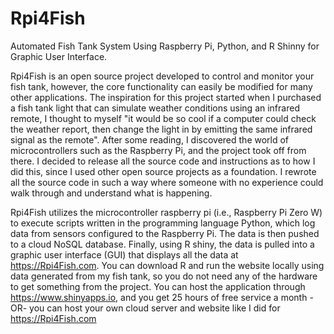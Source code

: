 # Rpi4Fish
Automated Fish Tank System Using Raspberry Pi, Python, and R Shinny for Graphic User Interface.

Rpi4Fish is an open source project developed to control and monitor your fish tank, however, the core functionality can easily be modified for many other applications. The inspiration for this project started when I purchased a fish tank light that can simulate weather conditions using an infrared remote, I thought to myself "it would be so cool if a computer could check the weather report, then change the light in by emitting the same infrared signal as the remote". After some reading, I discovered the world of microcontrollers such as the Raspberry Pi, and the project took off from there. I decided to release all the source code and instructions as to how I did this, since I used other open source projects as a foundation. I rewrote all the source code in such a way where someone with no experience could walk through and understand what is happening. 

Rpi4Fish utilizes the microcontroller raspberry pi (i.e., Raspberry Pi Zero W) to execute scripts written in the programming language Python, which log data from sensors configured to the Raspberry Pi. The data is then pushed to a cloud NoSQL database. Finally, using R shiny, the data is pulled into a graphic user interface (GUI) that displays all the data at https://Rpi4Fish.com. You can download R and run the website locally using data generated from my fish tank, so you do not need any of the hardware to get something from the project. You can host the application through https://www.shinyapps.io, and you get 25 hours of free service a month -OR- you can host your own cloud server and website like I did for https://Rpi4Fish.com 

